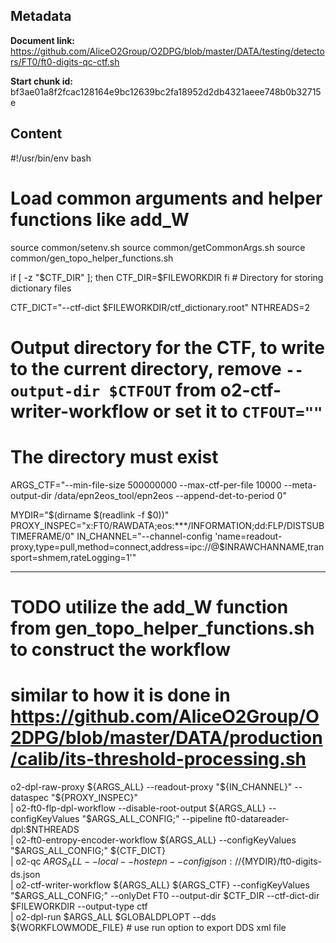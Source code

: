 ## Metadata

**Document link:** https://github.com/AliceO2Group/O2DPG/blob/master/DATA/testing/detectors/FT0/ft0-digits-qc-ctf.sh

**Start chunk id:** bf3ae01a8f2fcac128164e9bc12639bc2fa18952d2db4321aeee748b0b32715e

## Content

#!/usr/bin/env bash

# Load common arguments and helper functions like add_W
source common/setenv.sh
source common/getCommonArgs.sh
source common/gen_topo_helper_functions.sh

if [ -z "$CTF_DIR" ]; then
    CTF_DIR=$FILEWORKDIR
fi  # Directory for storing dictionary files

CTF_DICT="--ctf-dict $FILEWORKDIR/ctf_dictionary.root"
NTHREADS=2
# Output directory for the CTF, to write to the current directory, remove `--output-dir $CTFOUT` from o2-ctf-writer-workflow or set it to `CTFOUT=""`
# The directory must exist
ARGS_CTF="--min-file-size 500000000 --max-ctf-per-file 10000 --meta-output-dir /data/epn2eos_tool/epn2eos --append-det-to-period 0"

MYDIR="$(dirname $(readlink -f $0))"
PROXY_INSPEC="x:FT0/RAWDATA;eos:***/INFORMATION;dd:FLP/DISTSUBTIMEFRAME/0"
IN_CHANNEL="--channel-config 'name=readout-proxy,type=pull,method=connect,address=ipc://@$INRAWCHANNAME,transport=shmem,rateLogging=1'"

---

# TODO utilize the add_W function from gen_topo_helper_functions.sh to construct the workflow
# similar to how it is done in https://github.com/AliceO2Group/O2DPG/blob/master/DATA/production/calib/its-threshold-processing.sh
o2-dpl-raw-proxy ${ARGS_ALL} --readout-proxy "${IN_CHANNEL}" --dataspec "${PROXY_INSPEC}" \
| o2-ft0-flp-dpl-workflow --disable-root-output ${ARGS_ALL} --configKeyValues "$ARGS_ALL_CONFIG;" --pipeline ft0-datareader-dpl:$NTHREADS \
| o2-ft0-entropy-encoder-workflow ${ARGS_ALL} --configKeyValues "$ARGS_ALL_CONFIG;" ${CTF_DICT} \
| o2-qc ${ARGS_ALL} --local --host epn --config json://${MYDIR}/ft0-digits-ds.json \
| o2-ctf-writer-workflow ${ARGS_ALL} ${ARGS_CTF} --configKeyValues "$ARGS_ALL_CONFIG;" --onlyDet FT0 --output-dir $CTF_DIR --ctf-dict-dir $FILEWORKDIR --output-type ctf \
| o2-dpl-run $ARGS_ALL $GLOBALDPLOPT --dds ${WORKFLOWMODE_FILE} # use run option to export DDS xml file
